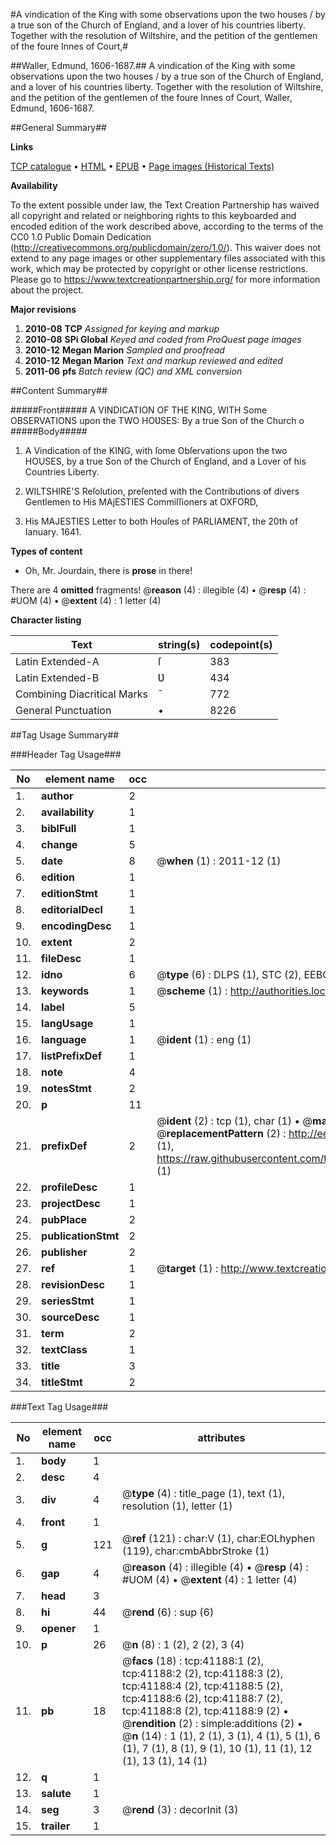 #A vindication of the King with some observations upon the two houses / by a true son of the Church of England, and a lover of his countries liberty.  Together with the resolution of Wiltshire, and the petition of the gentlemen of the foure Innes of Court,#

##Waller, Edmund, 1606-1687.##
A vindication of the King with some observations upon the two houses / by a true son of the Church of England, and a lover of his countries liberty.  Together with the resolution of Wiltshire, and the petition of the gentlemen of the foure Innes of Court,
Waller, Edmund, 1606-1687.

##General Summary##

**Links**

[TCP catalogue](http://www.ota.ox.ac.uk/tcp/)  • 
[HTML](http://tei.it.ox.ac.uk/tcp/Texts-HTML/free/A65/A65033.html)  • 
[EPUB](http://tei.it.ox.ac.uk/tcp/Texts-EPUB/free/A65/A65033.epub) • 
[Page images (Historical Texts)](https://historicaltexts.jisc.ac.uk/eebo-08251134e)

**Availability**

To the extent possible under law, the Text Creation Partnership has waived all copyright and related or neighboring rights to this keyboarded and encoded edition of the work described above, according to the terms of the CC0 1.0 Public Domain Dedication (http://creativecommons.org/publicdomain/zero/1.0/). This waiver does not extend to any page images or other supplementary files associated with this work, which may be protected by copyright or other license restrictions. Please go to https://www.textcreationpartnership.org/ for more information about the project.

**Major revisions**

1. __2010-08__ __TCP__ *Assigned for keying and markup*
1. __2010-08__ __SPi Global__ *Keyed and coded from ProQuest page images*
1. __2010-12__ __Megan Marion__ *Sampled and proofread*
1. __2010-12__ __Megan Marion__ *Text and markup reviewed and edited*
1. __2011-06__ __pfs__ *Batch review (QC) and XML conversion*

##Content Summary##

#####Front#####
A VINDICATION OF THE KING, WITH Some OBSERVATIONS upon the TWO HOƲSES: By a true Son of the Church o
#####Body#####

1. A Vindication of the KING, with ſome Obſervations upon the two HOUSES, by a true Son of the Church of England, and a Lover of his Countries Liberty.

1. WILTSHIRE'S Reſolution, preſented with the Contributions of divers Gentlemen to His MAjESTIES Commiſſioners at OXFORD,

1. His MAJESTIES Letter to both Houſes of PARLIAMENT, the 20th of Ianuary. 1641.

**Types of content**

  * Oh, Mr. Jourdain, there is **prose** in there!

There are 4 **omitted** fragments! 
 @__reason__ (4) : illegible (4)  •  @__resp__ (4) : #UOM (4)  •  @__extent__ (4) : 1 letter (4)

**Character listing**


|Text|string(s)|codepoint(s)|
|---|---|---|
|Latin Extended-A|ſ|383|
|Latin Extended-B|Ʋ|434|
|Combining             Diacritical Marks|̄|772|
|General Punctuation|•|8226|

##Tag Usage Summary##

###Header Tag Usage###

|No|element name|occ|attributes|
|---|---|---|---|
|1.|__author__|2||
|2.|__availability__|1||
|3.|__biblFull__|1||
|4.|__change__|5||
|5.|__date__|8| @__when__ (1) : 2011-12 (1)|
|6.|__edition__|1||
|7.|__editionStmt__|1||
|8.|__editorialDecl__|1||
|9.|__encodingDesc__|1||
|10.|__extent__|2||
|11.|__fileDesc__|1||
|12.|__idno__|6| @__type__ (6) : DLPS (1), STC (2), EEBO-CITATION (1), OCLC (1), VID (1)|
|13.|__keywords__|1| @__scheme__ (1) : http://authorities.loc.gov/ (1)|
|14.|__label__|5||
|15.|__langUsage__|1||
|16.|__language__|1| @__ident__ (1) : eng (1)|
|17.|__listPrefixDef__|1||
|18.|__note__|4||
|19.|__notesStmt__|2||
|20.|__p__|11||
|21.|__prefixDef__|2| @__ident__ (2) : tcp (1), char (1)  •  @__matchPattern__ (2) : ([0-9\-]+):([0-9IVX]+) (1), (.+) (1)  •  @__replacementPattern__ (2) : http://eebo.chadwyck.com/downloadtiff?vid=$1&page=$2 (1), https://raw.githubusercontent.com/textcreationpartnership/Texts/master/tcpchars.xml#$1 (1)|
|22.|__profileDesc__|1||
|23.|__projectDesc__|1||
|24.|__pubPlace__|2||
|25.|__publicationStmt__|2||
|26.|__publisher__|2||
|27.|__ref__|1| @__target__ (1) : http://www.textcreationpartnership.org/docs/. (1)|
|28.|__revisionDesc__|1||
|29.|__seriesStmt__|1||
|30.|__sourceDesc__|1||
|31.|__term__|2||
|32.|__textClass__|1||
|33.|__title__|3||
|34.|__titleStmt__|2||


###Text Tag Usage###

|No|element name|occ|attributes|
|---|---|---|---|
|1.|__body__|1||
|2.|__desc__|4||
|3.|__div__|4| @__type__ (4) : title_page (1), text (1), resolution (1), letter (1)|
|4.|__front__|1||
|5.|__g__|121| @__ref__ (121) : char:V (1), char:EOLhyphen (119), char:cmbAbbrStroke (1)|
|6.|__gap__|4| @__reason__ (4) : illegible (4)  •  @__resp__ (4) : #UOM (4)  •  @__extent__ (4) : 1 letter (4)|
|7.|__head__|3||
|8.|__hi__|44| @__rend__ (6) : sup (6)|
|9.|__opener__|1||
|10.|__p__|26| @__n__ (8) : 1 (2), 2 (2), 3 (4)|
|11.|__pb__|18| @__facs__ (18) : tcp:41188:1 (2), tcp:41188:2 (2), tcp:41188:3 (2), tcp:41188:4 (2), tcp:41188:5 (2), tcp:41188:6 (2), tcp:41188:7 (2), tcp:41188:8 (2), tcp:41188:9 (2)  •  @__rendition__ (2) : simple:additions (2)  •  @__n__ (14) : 1 (1), 2 (1), 3 (1), 4 (1), 5 (1), 6 (1), 7 (1), 8 (1), 9 (1), 10 (1), 11 (1), 12 (1), 13 (1), 14 (1)|
|12.|__q__|1||
|13.|__salute__|1||
|14.|__seg__|3| @__rend__ (3) : decorInit (3)|
|15.|__trailer__|1||

